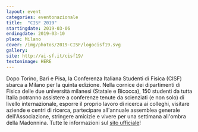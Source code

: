 ```yaml
---
layout: event
categories: eventonazionale
title:  "CISF 2019"
startingdate: 2019-03-06
endingdate: 2019-03-10
place: Milano
cover: /img/photos/2019-CISF/logocisf19.svg
gallery: 
site: http://ai-sf.it/cisf19/
textonimage: HERE
---
```


Dopo Torino, Bari e Pisa, la Conferenza Italiana Studenti di Fisica (CISF) sbarca a Milano per la quinta edizione. Nella cornice dei dipartimenti di Fisica delle due università milanesi (Statale e Bicocca), 150 studenti da tutta Italia potranno assistere a conferenze tenute da scienziati (e non solo) di livello internazionale, esporre il proprio lavoro di ricerca ai colleghi, visitare aziende e centri di ricerca, partecipare all'annuale assemblea generale dell'Associazione, stringere amicizie e vivere per una settimana all'ombra della Madonnina. Tutte le informazioni sul [sito ufficiale](http://ai-sf.it/cisf19/)!
